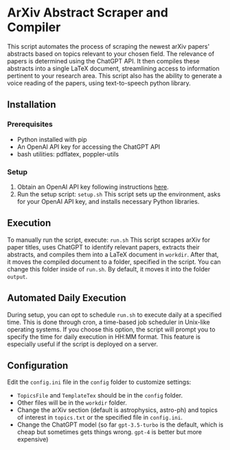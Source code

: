 # ArXiv Abstract Scraper and Compiler

This script automates the process of scraping the newest arXiv papers' abstracts based on topics relevant to your chosen field. The relevance of papers is determined using the ChatGPT API. It then compiles these abstracts into a single LaTeX document, streamlining access to information pertinent to your research area. This script also has the ability to generate a voice reading of the papers, using text-to-speech python library.

## Installation

### Prerequisites
- Python installed with pip
- An OpenAI API key for accessing the ChatGPT API
- bash utilities: pdflatex, poppler-utils

### Setup
1. Obtain an OpenAI API key following instructions [here](https://www.howtogeek.com/885918/how-to-get-an-openai-api-key/).
2. Run the setup script:
`setup.sh`
This script sets up the environment, asks for your OpenAI API key, and installs necessary Python libraries.

## Execution

To manually run the script, execute:
`run.sh`
This script scrapes arXiv for paper titles, uses ChatGPT to identify relevant papers, extracts their abstracts, and compiles them into a LaTeX document in `workdir`.
After that, it moves the compiled document to a folder, specified in the script. You can change this folder inside of `run.sh`. By default, it moves it into the folder `output`.

## Automated Daily Execution

During setup, you can opt to schedule `run.sh` to execute daily at a specified time. This is done through cron, a time-based job scheduler in Unix-like operating systems. If you choose this option, the script will prompt you to specify the time for daily execution in HH:MM format. This feature is especially useful if the script is deployed on a server.

## Configuration

Edit the `config.ini` file in the `config` folder to customize settings:
- `TopicsFile` and `TemplateTex` should be in the `config` folder.
- Other files will be in the `workdir` folder.
- Change the arXiv section (default is astrophysics, astro-ph) and topics of interest in `topics.txt` or the specified file in `config.ini`.
- Change the ChatGPT model (so far `gpt-3.5-turbo` is the default, which is cheap but sometimes gets things wrong. `gpt-4` is better but more expensive)
